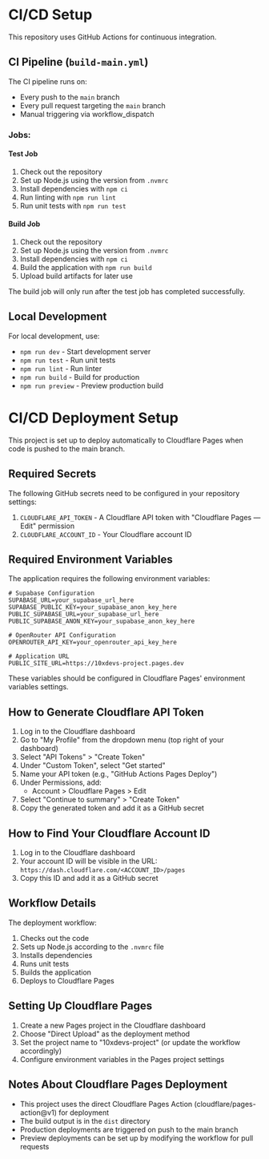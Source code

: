 # CI/CD Setup

This repository uses GitHub Actions for continuous integration.

## CI Pipeline (`build-main.yml`)

The CI pipeline runs on:

- Every push to the `main` branch
- Every pull request targeting the `main` branch
- Manual triggering via workflow_dispatch

### Jobs:

#### Test Job

1. Check out the repository
2. Set up Node.js using the version from `.nvmrc`
3. Install dependencies with `npm ci`
4. Run linting with `npm run lint`
5. Run unit tests with `npm run test`

#### Build Job

1. Check out the repository
2. Set up Node.js using the version from `.nvmrc`
3. Install dependencies with `npm ci`
4. Build the application with `npm run build`
5. Upload build artifacts for later use

The build job will only run after the test job has completed successfully.

## Local Development

For local development, use:

- `npm run dev` - Start development server
- `npm run test` - Run unit tests
- `npm run lint` - Run linter
- `npm run build` - Build for production
- `npm run preview` - Preview production build

# CI/CD Deployment Setup

This project is set up to deploy automatically to Cloudflare Pages when code is pushed to the main branch.

## Required Secrets

The following GitHub secrets need to be configured in your repository settings:

1. `CLOUDFLARE_API_TOKEN` - A Cloudflare API token with "Cloudflare Pages — Edit" permission
2. `CLOUDFLARE_ACCOUNT_ID` - Your Cloudflare account ID

## Required Environment Variables

The application requires the following environment variables:

```
# Supabase Configuration
SUPABASE_URL=your_supabase_url_here
SUPABASE_PUBLIC_KEY=your_supabase_anon_key_here
PUBLIC_SUPABASE_URL=your_supabase_url_here
PUBLIC_SUPABASE_ANON_KEY=your_supabase_anon_key_here

# OpenRouter API Configuration
OPENROUTER_API_KEY=your_openrouter_api_key_here

# Application URL
PUBLIC_SITE_URL=https://10xdevs-project.pages.dev
```

These variables should be configured in Cloudflare Pages' environment variables settings.

## How to Generate Cloudflare API Token

1. Log in to the Cloudflare dashboard
2. Go to "My Profile" from the dropdown menu (top right of your dashboard)
3. Select "API Tokens" > "Create Token"
4. Under "Custom Token", select "Get started"
5. Name your API token (e.g., "GitHub Actions Pages Deploy")
6. Under Permissions, add:
   - Account > Cloudflare Pages > Edit
7. Select "Continue to summary" > "Create Token"
8. Copy the generated token and add it as a GitHub secret

## How to Find Your Cloudflare Account ID

1. Log in to the Cloudflare dashboard
2. Your account ID will be visible in the URL:
   `https://dash.cloudflare.com/<ACCOUNT_ID>/pages`
3. Copy this ID and add it as a GitHub secret

## Workflow Details

The deployment workflow:

1. Checks out the code
2. Sets up Node.js according to the `.nvmrc` file
3. Installs dependencies
4. Runs unit tests
5. Builds the application
6. Deploys to Cloudflare Pages

## Setting Up Cloudflare Pages

1. Create a new Pages project in the Cloudflare dashboard
2. Choose "Direct Upload" as the deployment method
3. Set the project name to "10xdevs-project" (or update the workflow accordingly)
4. Configure environment variables in the Pages project settings

## Notes About Cloudflare Pages Deployment

- This project uses the direct Cloudflare Pages Action (cloudflare/pages-action@v1) for deployment
- The build output is in the `dist` directory
- Production deployments are triggered on push to the main branch
- Preview deployments can be set up by modifying the workflow for pull requests
